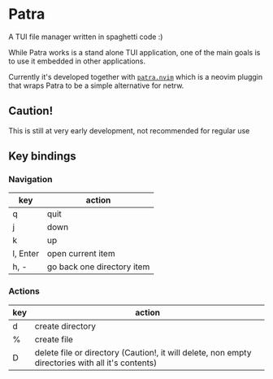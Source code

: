 # Patra
A TUI file manager written in spaghetti code :)

While Patra works is a stand alone TUI application, one of the main goals is to use it embedded in other applications.

Currently it's developed together with [`patra.nvim`](https://github.com/Bhanukamax/patra.nvim) which is a neovim pluggin that wraps Patra to be a simple alternative for netrw.

## Caution!
This is still at very early development, not recommended for regular use 




## Key bindings

### Navigation

| key       | action                        |
| --------- | ----------------------------- |
| q         | quit                          |
| j         | down                          |
| k         | up                            |
| l, Enter  | open current item             |
| h, -      | go back one directory item    |

### Actions

| key       | action                        |
| --------- | ----------------------------- |
| d         | create directory              |
| %         | create file                   |
| D         | delete file or directory (Caution!, it will delete, non empty directories with all it's contents)     |
